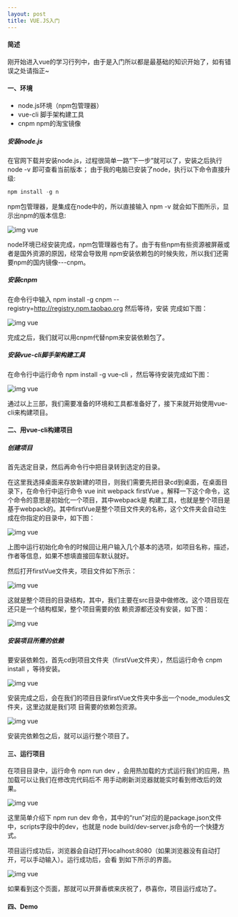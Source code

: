 ```yaml
---
layout: post
title: VUE.JS入门
---
```


#### 简述

  刚开始进入vue的学习行列中，由于是入门所以都是最基础的知识开始了，如有错误之处请指正~

#### 一、环境

* node.js环境（npm包管理器）
* vue-cli 脚手架构建工具
* cnpm  npm的淘宝镜像

##### 安装node.js

  在官网下载并安装node.js，过程很简单一路“下一步”就可以了，安装之后执行 node -v 即可查看当前版本；
  由于我的电脑已安装了node，执行以下命令直接升级:

```javascript
npm install -g n
```
  npm包管理器，是集成在node中的，所以直接输入 npm -v 就会如下图所示，显示出npm的版本信息:

![img vue](/img/170505/1.png)

  node环境已经安装完成，npm包管理器也有了。由于有些npm有些资源被屏蔽或者是国外资源的原因，经常会导致用
  npm安装依赖包的时候失败，所以我们还需要npm的国内镜像---cnpm。

##### 安装cnpm

  在命令行中输入 npm install -g cnpm --registry=http://registry.npm.taobao.org 然后等待，安装
  完成如下图：

![img vue](/img/170505/2.png)

  完成之后，我们就可以用cnpm代替npm来安装依赖包了。

##### 安装vue-cli脚手架构建工具

  在命令行中运行命令 npm install -g vue-cli ，然后等待安装完成如下图：

![img vue](/img/170505/3.png)

  通过以上三部，我们需要准备的环境和工具都准备好了，接下来就开始使用vue-cli来构建项目。

#### 二、用vue-cli构建项目

##### 创建项目

  首先选定目录，然后再命令行中把目录转到选定的目录。

  在这里我选择桌面来存放新建的项目，则我们需要先把目录cd到桌面，在桌面目录下，在命令行中运行命令
   vue init webpack firstVue 。解释一下这个命令，这个命令的意思是初始化一个项目，其中webpack是
   构建工具，也就是整个项目是基于webpack的。其中firstVue是整个项目文件夹的名称，这个文件夹会自动生
   成在你指定的目录中，如下图：

![img vue](/img/170505/4.png)

  上图中运行初始化命令的时候回让用户输入几个基本的选项，如项目名称，描述，作者等信息，如果不想填直接回车默认就好。

  然后打开firstVue文件夹，项目文件如下所示：

![img vue](/img/170505/5.png)

这就是整个项目的目录结构，其中，我们主要在src目录中做修改。这个项目现在还只是一个结构框架，整个项目需要的依
赖资源都还没有安装，如下图：

![img vue](/img/170505/6.png)

##### 安装项目所需的依赖

要安装依赖包，首先cd到项目文件夹（firstVue文件夹），然后运行命令 cnpm install ，等待安装。

![img vue](/img/170505/7.png)

安装完成之后，会在我们的项目目录firstVue文件夹中多出一个node_modules文件夹，这里边就是我们项
目需要的依赖包资源。

![img vue](/img/170505/8.png)

安装完依赖包之后，就可以运行整个项目了。

#### 三、运行项目

在项目目录中，运行命令 npm run dev ，会用热加载的方式运行我们的应用，热加载可以让我们在修改完代码后不
用手动刷新浏览器就能实时看到修改后的效果。

![img vue](/img/170505/9.png)

这里简单介绍下 npm run dev 命令，其中的“run”对应的是package.json文件中，scripts字段中的dev，也就是
 node build/dev-server.js命令的一个快捷方式。

项目运行成功后，浏览器会自动打开localhost:8080（如果浏览器没有自动打开，可以手动输入）。运行成功后，会看
到如下所示的界面。

![img vue](/img/170505/10.png)

如果看到这个页面，那就可以开屏香槟来庆祝了，恭喜你，项目运行成功了。

#### 四、Demo




